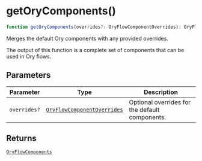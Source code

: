 # getOryComponents()

```ts
function getOryComponents(overrides?: OryFlowComponentOverrides): OryFlowComponents;
```

Merges the default Ory components with any provided overrides.

The output of this function is a complete set of components that can be used in Ory flows.

## Parameters

| Parameter | Type | Description |
| ------ | ------ | ------ |
| `overrides?` | [`OryFlowComponentOverrides`](../../../type-aliases/OryFlowComponentOverrides.md) | Optional overrides for the default components. |

## Returns

[`OryFlowComponents`](../../../type-aliases/OryFlowComponents.md)
